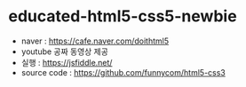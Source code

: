 # educated-html5-css5-newbie
- naver : https://cafe.naver.com/doithtml5
- youtube 공짜 동영상 제공
- 실행 : https://jsfiddle.net/
- source code : https://github.com/funnycom/html5-css3

# 
